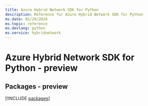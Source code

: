 ```yaml
---
title: Azure Hybrid Network SDK for Python
description: Reference for Azure Hybrid Network SDK for Python
ms.date: 02/29/2024
ms.topic: reference
ms.devlang: python
ms.service: hybridnetwork
---
```

# Azure Hybrid Network SDK for Python - preview
## Packages - preview
[!INCLUDE [packages](hybrid-network-index.md)]